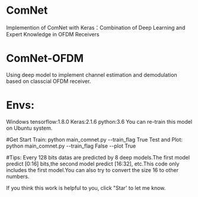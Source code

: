 # ComNet
Implemention of ComNet with Keras：Combination of Deep Learning and Expert Knowledge in OFDM Receivers

# ComNet-OFDM
Using deep model to implement channel estimation and demodulation based on classcial OFDM receiver. 

# Envs:
Windows
tensorflow:1.8.0
Keras:2.1.6
python:3.6
You can re-train this model on Ubuntu system.

#Get Start
Train:
python main_comnet.py --train_flag True 
Test and Plot:
python main_comnet.py --train_flag False --plot True

#Tips:
Every 128 bits datas are predicted by 8 deep models.The first model predict [0:16] bits,the second model predict [16:32], etc.This code only includes the first model.You can also try to convert the size 16 to other numbers.

If you think this work is helpful to you, click "Star' to let me know.




